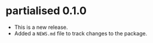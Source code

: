 # partialised 0.1.0

* This is a new release.
* Added a `NEWS.md` file to track changes to the package.

